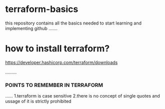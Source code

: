 # terraform-basics

this repository contains all the basics needed to start learning and implementing github
.......

# how to install terraform?
https://developer.hashicorp.com/terraform/downloads

.........

###   POINTS TO REMEMBER IN TERRAFORM
......
     1.terraform is case sensitive
     2.there is no concept of single quotes and ussage of it is strictly prohibited
